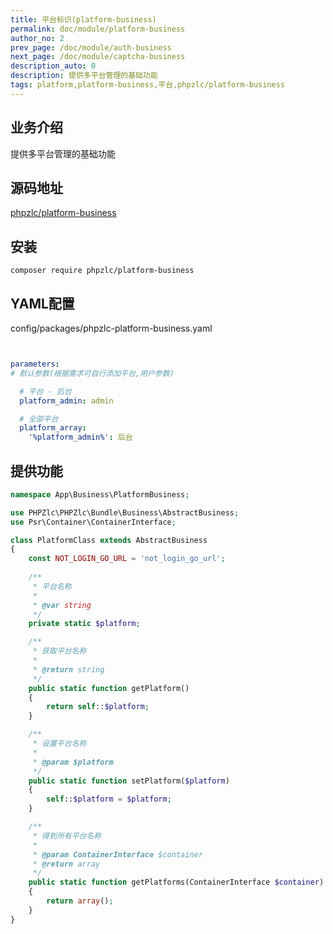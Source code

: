 ```yaml
---
title: 平台标识(platform-business)
permalink: doc/module/platform-business
author_no: 2
prev_page: /doc/module/auth-business
next_page: /doc/module/captcha-business
description_auto: 0
description: 提供多平台管理的基础功能
tags: platform,platform-business,平台,phpzlc/platform-business
---
```

## 业务介绍

提供多平台管理的基础功能

## 源码地址

[phpzlc/platform-business](https://github.com/phpzlc/platform-business) 

## 安装

```shell
composer require phpzlc/platform-business
```

## YAML配置

config/packages/phpzlc-platform-business.yaml
```yaml


parameters:
# 默认参数(根据需求可自行添加平台,用户参数)

  # 平台 - 后台
  platform_admin: admin

  # 全部平台
  platform_array:
    '%platform_admin%': 后台

```

## 提供功能

   ```php
   namespace App\Business\PlatformBusiness;
   
   use PHPZlc\PHPZlc\Bundle\Business\AbstractBusiness;
   use Psr\Container\ContainerInterface;
   
   class PlatformClass extends AbstractBusiness
   {
       const NOT_LOGIN_GO_URL = 'not_login_go_url';
       
       /**
        * 平台名称
        * 
        * @var string
        */
       private static $platform;
   
       /**
        * 获取平台名称
        * 
        * @return string
        */
       public static function getPlatform()
       {
           return self::$platform;
       }
   
       /**
        * 设置平台名称
        * 
        * @param $platform
        */
       public static function setPlatform($platform)
       {
           self::$platform = $platform;
       }
   
       /**
        * 得到所有平台名称
        *
        * @param ContainerInterface $container
        * @return array
        */
       public static function getPlatforms(ContainerInterface $container)
       {
           return array();
       }
   } 
   ```
